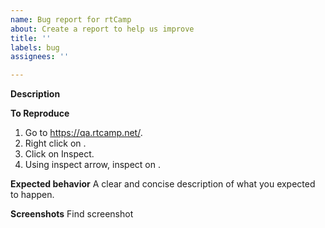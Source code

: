 ```yaml
---
name: Bug report for rtCamp
about: Create a report to help us improve
title: ''
labels: bug
assignees: ''

---
```


**Description**


**To Reproduce**
1. Go to https://qa.rtcamp.net/.
2. Right click on .
3. Click on Inspect.
4. Using inspect arrow, inspect on .

**Expected behavior**
A clear and concise description of what you expected to happen.

**Screenshots**
Find screenshot


